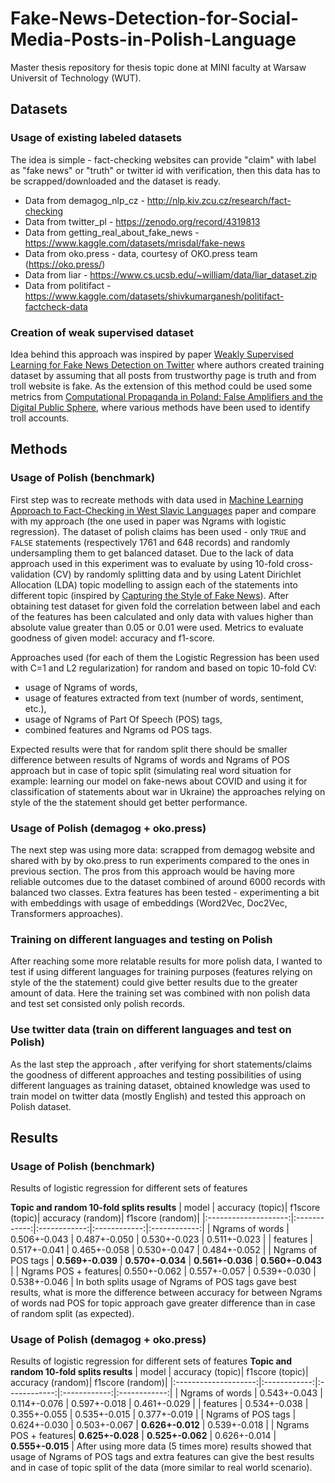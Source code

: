 


# Fake-News-Detection-for-Social-Media-Posts-in-Polish-Language
Master thesis repository for thesis topic done at MINI faculty at Warsaw Universit of Technology (WUT). 
## Datasets
### Usage of existing labeled datasets
The idea is simple - fact-checking websites can provide "claim" with label as "fake news" or "truth" or twitter id with verification, then this data has to be scrapped/downloaded and the dataset is ready. 

- Data from demagog_nlp_cz - http://nlp.kiv.zcu.cz/research/fact-checking 
- Data from twitter_pl - https://zenodo.org/record/4319813 
- Data from getting_real_about_fake_news - https://www.kaggle.com/datasets/mrisdal/fake-news
- Data from oko.press - data, courtesy of OKO.press team (https://oko.press/) 
- Data from liar - https://www.cs.ucsb.edu/~william/data/liar_dataset.zip
- Data from politifact - https://www.kaggle.com/datasets/shivkumarganesh/politifact-factcheck-data

### Creation of weak supervised dataset
Idea behind this approach was inspired by paper [Weakly Supervised Learning for Fake News Detection on Twitter](https://ieeexplore.ieee.org/document/8508520) where authors created training dataset by assuming that all posts from trustworthy page is truth and from troll website is fake. As the extension of this method could be used some metrics from [Computational Propaganda in  Poland:  False Amplifiers and the Digital Public  Sphere](https://blogs.oii.ox.ac.uk/politicalbots/wp-content/uploads/sites/89/2017/06/Comprop-Poland.pdf), where various methods have been used to identify troll accounts.

## Methods
### Usage of Polish (benchmark)
First step was to recreate methods with data used in [Machine Learning Approach to Fact-Checking  in West Slavic Languages](https://aclanthology.org/R19-1113.pdf) paper and compare with my approach (the one used in paper was Ngrams with logistic regression). 
The dataset of polish claims has been used - only `TRUE` and `FALSE` statements (respectively 1761 and 648 records) and randomly undersampling them to get balanced dataset. Due to the lack of data approach used in this experiment was to evaluate by using 10-fold cross-validation (CV) by randomly splitting data and by using Latent Dirichlet Allocation (LDA) topic modelling to assign each of the statements into different topic (inspired by [Capturing the Style of Fake News](https://ojs.aaai.org//index.php/AAAI/article/view/5386)).  After obtaining test dataset for given fold the correlation between label and each of the features has been calculated and only data with values higher than absolute value greater than 0.05 or 0.01 were used.
Metrics to evaluate goodness of given model: accuracy and f1-score.

Approaches used (for each of them the Logistic Regression has been used with C=1 and L2 regularization) for random and based on topic 10-fold CV:

- usage of Ngrams of words,
- usage of features extracted from text (number of words, sentiment, etc.),
- usage of Ngrams of Part Of Speech (POS) tags,
- combined features and Ngrams od POS tags.

Expected results were that for random split there should be smaller difference between results of Ngrams of words and Ngrams of POS approach but in case of topic split (simulating real word situation for example: learning our model on fake-news about COVID and using it for classification of statements about war in Ukraine) the approaches relying on style of the the statement should get better performance. 

### Usage of Polish (demagog + oko.press)
The next step was using more data: scrapped from demagog website and shared with by by oko.press to run experiments compared to the ones in previous section. The pros from this approach would be having more reliable outcomes due to the dataset combined of  around 6000 records with balanced two classes.
Extra features has been tested - experimenting a bit with embeddings with usage of embeddings (Word2Vec, Doc2Vec, Transformers approaches).

### Training on different languages and testing on Polish
After reaching some more relatable results for more polish data, I wanted to test if using different languages for training purposes (features relying on style of the the statement) could give better results due to the greater amount of data.
Here the training set was combined with non polish data and test set consisted only polish records.

### Use twitter data (train on different languages and test on Polish)
As the last step the approach , after verifying for short statements/claims the goodness of different approaches and testing possibilities of using different languages as training dataset, obtained knowledge was used to train model on twitter data (mostly English) and tested this approach on Polish dataset.

## Results
### Usage of Polish (benchmark)
Results of logistic regression for different sets of features

**Topic and random 10-fold splits results**
|        model         | accuracy (topic)| f1score (topic)| accuracy (random)| f1score (random)|
|:--------------------:|:------------:|:------------:|:------------:|:------------:|
| Ngrams of words      | 0.506+-0.043 | 0.487+-0.050 | 0.530+-0.023 | 0.511+-0.023 |
|  features            | 0.517+-0.041 | 0.465+-0.058 | 0.530+-0.047 | 0.484+-0.052 |
| Ngrams of POS tags   | **0.569+-0.039** | **0.570+-0.034** | **0.561+-0.036** | **0.560+-0.043** |
| Ngrams POS + features| 0.550+-0.062 | 0.557+-0.057 | 0.539+-0.030 | 0.538+-0.046 |
In both splits usage of Ngrams of POS tags gave best results, what is more the difference between accuracy for between Ngrams of words nad POS for topic approach gave greater difference than in case of random split (as expected).

### Usage of Polish (demagog + oko.press)

Results of logistic regression for different sets of features
**Topic and random 10-fold splits results**
|        model         | accuracy (topic)| f1score (topic)| accuracy (random)| f1score (random)|
|:--------------------:|:------------:|:------------:|:------------:|:------------:|
| Ngrams of words      | 0.543+-0.043 | 0.114+-0.076 | 0.597+-0.018 | 0.461+-0.029 |
|  features            | 0.534+-0.038 | 0.355+-0.055 | 0.535+-0.015 | 0.377+-0.019 |
| Ngrams of POS tags   | 0.624+-0.030 | 0.503+-0.067 | **0.626+-0.012** | 0.539+-0.018 |
| Ngrams POS + features| **0.625+-0.028** | **0.525+-0.062** | 0.626+-0.014 | **0.555+-0.015** |
After using more data (5 times more) results showed that usage of Ngrams of POS tags and extra features can give the best results and in case of topic split of the data (more similar to real world scenario).

